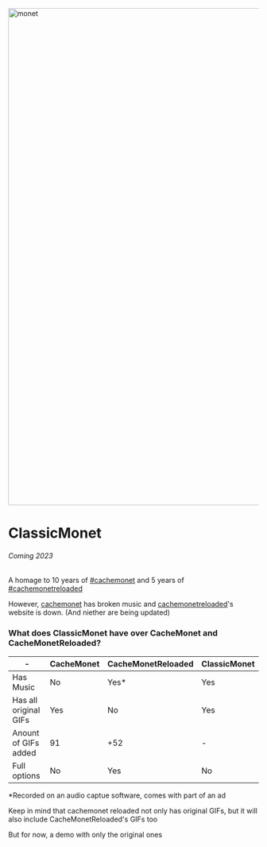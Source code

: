 <img width="1000" alt="monet" src="https://user-images.githubusercontent.com/51035517/138548659-b7e17de4-1c2d-4bcf-8d1c-9eafec1fce9b.png">

# ClassicMonet
###### Coming 2023

A homage to 10 years of [#cachemonet](http://cachemonet.com) and 5 years of [#cachemonetreloaded](https://github.com/Yihwan/cache-monet-reloaded)

However, [cachemonet](http://cachemonet.com) has broken music and [cachemonetreloaded](https://github.com/Yihwan/cache-monet-reloaded)'s website is down. (And niether are being updated)

### What does ClassicMonet have over CacheMonet and CacheMonetReloaded?
| - | CacheMonet | CacheMonetReloaded | ClassicMonet |
| ------------- | ------------- | ------------- | ------------- |
| Has Music  | No  | Yes*  | Yes  |
| Has all original GIFs  | Yes  | No  | Yes |
| Anount of GIFs added | 91  | +52  | -  |
| Full options | No | Yes  | No  |

*Recorded on an audio captue software, comes with part of an ad

Keep in mind that cachemonet reloaded not only has original GIFs, but it will also include CacheMonetReloaded's GIFs too

But for now, a demo with only the original ones
